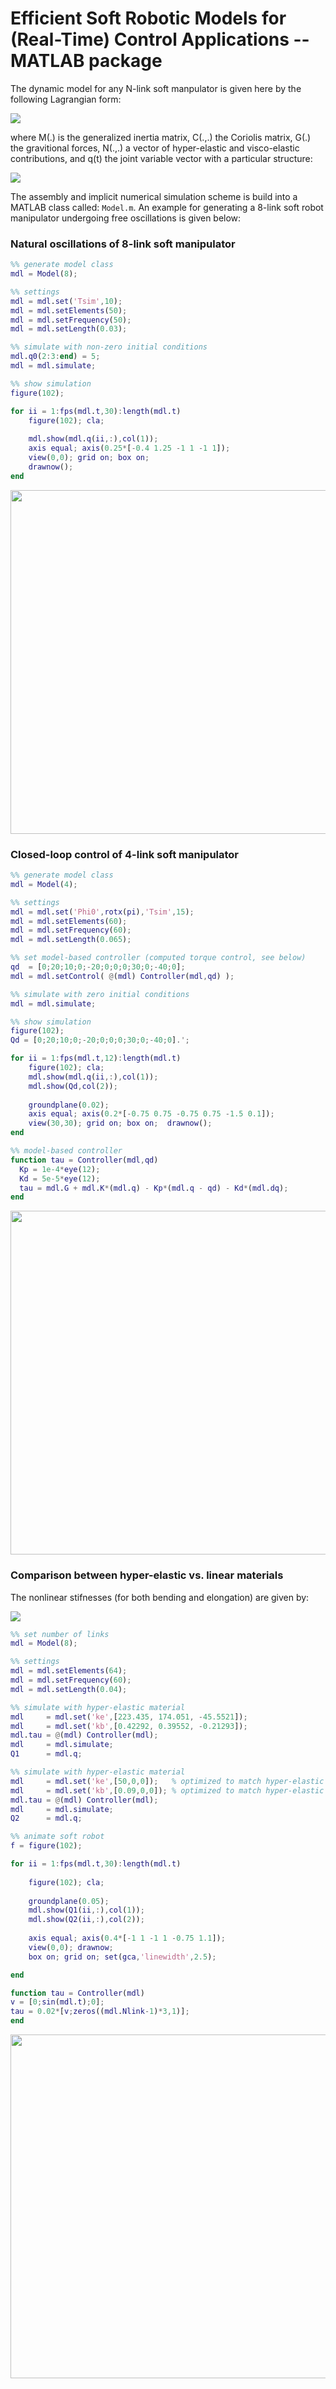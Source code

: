 [comment]: <https://jsfiddle.net/8ndx694g/> 
# Efficient Soft Robotic Models for (Real-Time) Control Applications -- MATLAB package

The dynamic model for any N-link soft manpulator is given here by the following Lagrangian form:

<img src="https://render.githubusercontent.com/render/math?math=%5Clarge%0A%5Cbegin%7Balign*%7D%0AM(q)%5Cddot%7Bq%7D%20%2B%20C(q%2C%5Cdot%7Bq%7D)%5Cdot%7Bq%7D%20%2B%20G(q)%20%2B%20N(q%2C%5Cdot%7Bq%7D)%20%3D%20%5Ctau%20%2B%20%5Cdelta(t)%0A%5Cend%7Balign*%7D">

where M(.) is the generalized inertia matrix, C(.,.) the Coriolis matrix, G(.) the gravitional forces, N(.,.) a vector of hyper-elastic and visco-elastic contributions, and q(t) the joint variable vector with a particular structure: 

<img src="https://render.githubusercontent.com/render/math?math=%5Clarge%0A%5Cbegin%7Balign*%7D%0Aq%3A%3D(%5Cvarepsilon_1%2C%5Ckappa_%7Bx%2C%5C!1%7D%2C%5Ckappa_%7By%2C%5C!1%7D%2C...%2C%20%5Cvarepsilon_N%2C%5Ckappa_%7Bx%2C%5C!N%7D%2C%5Ckappa_%7By%2C%5C!N%7D)%5E%5Ctop%0A%5Cend%7Balign*%7D">

The assembly and implicit numerical simulation scheme is build into a MATLAB class called: `Model.m`. An example for generating a 8-link soft robot manipulator undergoing free oscillations is given below:

### Natural oscillations of 8-link soft manipulator
```matlab
%% generate model class
mdl = Model(8);

%% settings
mdl = mdl.set('Tsim',10);
mdl = mdl.setElements(50);
mdl = mdl.setFrequency(50);
mdl = mdl.setLength(0.03);

%% simulate with non-zero initial conditions
mdl.q0(2:3:end) = 5;
mdl = mdl.simulate;

%% show simulation
figure(102);

for ii = 1:fps(mdl.t,30):length(mdl.t)
    figure(102); cla;
    
    mdl.show(mdl.q(ii,:),col(1));
    axis equal; axis(0.25*[-0.4 1.25 -1 1 -1 1]);
    view(0,0); grid on; box on; 
    drawnow(); 
end
```

<div align="center"> <img src="./fig/mdl_8_link.gif" width="550"> </div> 

### Closed-loop control of 4-link soft manipulator
```matlab
%% generate model class
mdl = Model(4);

%% settings
mdl = mdl.set('Phi0',rotx(pi),'Tsim',15);
mdl = mdl.setElements(60);
mdl = mdl.setFrequency(60);
mdl = mdl.setLength(0.065);

%% set model-based controller (computed torque control, see below)
qd  = [0;20;10;0;-20;0;0;0;30;0;-40;0]; 
mdl = mdl.setControl( @(mdl) Controller(mdl,qd) );

%% simulate with zero initial conditions
mdl = mdl.simulate;

%% show simulation
figure(102);
Qd = [0;20;10;0;-20;0;0;0;30;0;-40;0].';

for ii = 1:fps(mdl.t,12):length(mdl.t)
    figure(102); cla;
    mdl.show(mdl.q(ii,:),col(1));
    mdl.show(Qd,col(2));
    
    groundplane(0.02);
    axis equal; axis(0.2*[-0.75 0.75 -0.75 0.75 -1.5 0.1]);
    view(30,30); grid on; box on;  drawnow(); 
end

%% model-based controller
function tau = Controller(mdl,qd)
  Kp = 1e-4*eye(12);
  Kd = 5e-5*eye(12);
  tau = mdl.G + mdl.K*(mdl.q) - Kp*(mdl.q - qd) - Kd*(mdl.dq);
end
```
<div align="center"> <img src="./fig/mdl_4_closedloop.gif" width="550"> </div> 

### Comparison between hyper-elastic vs. linear materials
The nonlinear stifnesses (for both bending and elongation) are given by:

<img src="https://render.githubusercontent.com/render/math?math=%5Clarge%0A%5Cbegin%7Balign*%7D%0Ak(x)%20%3D%20%5Cunderbrace%7B%5Calpha_1%7D_%7B%5Ctext%7Blinear%7D%7D%20%2B%20%5Cunderbrace%7B%5Calpha_2%5Cleft%5B%5Ctext%7Btanh%7D(%5Calpha_3)%5E2%20-%201%20%5Cright%5D%7D_%7B%5Ctext%7Bnonlinear%7D%7D%0A%5Cend%7Balign*%7D">



```matlab
%% set number of links
mdl = Model(8);

%% settings
mdl = mdl.setElements(64);
mdl = mdl.setFrequency(60);
mdl = mdl.setLength(0.04);

%% simulate with hyper-elastic material
mdl     = mdl.set('ke',[223.435, 174.051, -45.5521]);
mdl     = mdl.set('kb',[0.42292, 0.39552, -0.21293]);
mdl.tau = @(mdl) Controller(mdl);
mdl     = mdl.simulate;
Q1      = mdl.q;

%% simulate with hyper-elastic material
mdl     = mdl.set('ke',[50,0,0]);   % optimized to match hyper-elastic - w = 2pi, A = 0.02;
mdl     = mdl.set('kb',[0.09,0,0]); % optimized to match hyper-elastic - w = 2pi, A = 0.02;
mdl.tau = @(mdl) Controller(mdl);
mdl     = mdl.simulate;
Q2      = mdl.q;

%% animate soft robot
f = figure(102);

for ii = 1:fps(mdl.t,30):length(mdl.t)
    
    figure(102); cla;
    
    groundplane(0.05);
    mdl.show(Q1(ii,:),col(1));
    mdl.show(Q2(ii,:),col(2));
    
    axis equal; axis(0.4*[-1 1 -1 1 -0.75 1.1]);
    view(0,0); drawnow;
    box on; grid on; set(gca,'linewidth',2.5);

end

function tau = Controller(mdl)
v = [0;sin(mdl.t);0];
tau = 0.02*[v;zeros((mdl.Nlink-1)*3,1)];
end
```

<div align="center"> <img src="./fig/hypervslinear.gif" width="550"> </div> 
